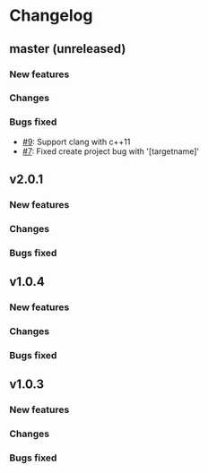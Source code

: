 # Changelog

## master (unreleased)

### New features


### Changes


### Bugs fixed

* [#9](https://github.com/waruqi/xmake/issues/9): Support clang with c++11
* [#7](https://github.com/waruqi/xmake/issues/7): Fixed create project bug with '[targetname]'

## v2.0.1

### New features


### Changes


### Bugs fixed

## v1.0.4

### New features


### Changes


### Bugs fixed

## v1.0.3

### New features


### Changes


### Bugs fixed

